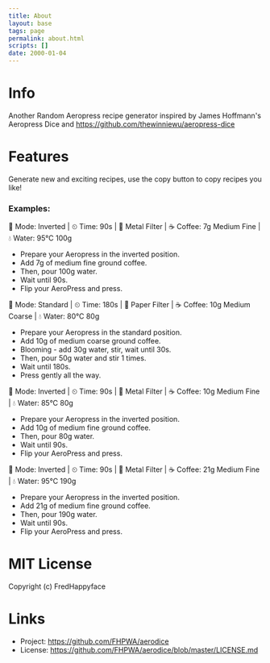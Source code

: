 ```yaml
---
title: About
layout: base
tags: page
permalink: about.html
scripts: []
date: 2000-01-04
---
```


# Info

Another Random Aeropress recipe generator inspired by James Hoffmann's Aeropress Dice and <https://github.com/thewinniewu/aeropress-dice>

# Features

Generate new and exciting recipes, use the copy button to copy recipes you like!

### Examples:

🔀 Mode: Inverted | ⏲ Time: 90s | 🤘 Metal Filter | ☕ Coffee: 7g Medium Fine | 💧 Water: 95°C 100g

- Prepare your Aeropress in the inverted position.
- Add 7g of medium fine ground coffee.
- Then, pour 100g water.
- Wait until 90s.
- Flip your AeroPress and press.

🔀 Mode: Standard | ⏲ Time: 180s | 🧻 Paper Filter | ☕ Coffee: 10g Medium Coarse | 💧 Water: 80°C 80g

- Prepare your Aeropress in the standard position.
- Add 10g of medium coarse ground coffee.
- Blooming - add 30g water, stir, wait until 30s.
- Then, pour 50g water and stir 1 times.
- Wait until 180s.
- Press gently all the way.

🔀 Mode: Inverted | ⏲ Time: 90s | 🤘 Metal Filter | ☕ Coffee: 10g Medium Fine | 💧 Water: 85°C 80g

- Prepare your Aeropress in the inverted position.
- Add 10g of medium fine ground coffee.
- Then, pour 80g water.
- Wait until 90s.
- Flip your AeroPress and press.

🔀 Mode: Inverted | ⏲ Time: 90s | 🤘 Metal Filter | ☕ Coffee: 21g Medium Fine | 💧 Water: 95°C 190g

- Prepare your Aeropress in the inverted position.
- Add 21g of medium fine ground coffee.
- Then, pour 190g water.
- Wait until 90s.
- Flip your AeroPress and press.

# MIT License

Copyright (c) FredHappyface

# Links

- Project: <https://github.com/FHPWA/aerodice>
- License: <https://github.com/FHPWA/aerodice/blob/master/LICENSE.md>
